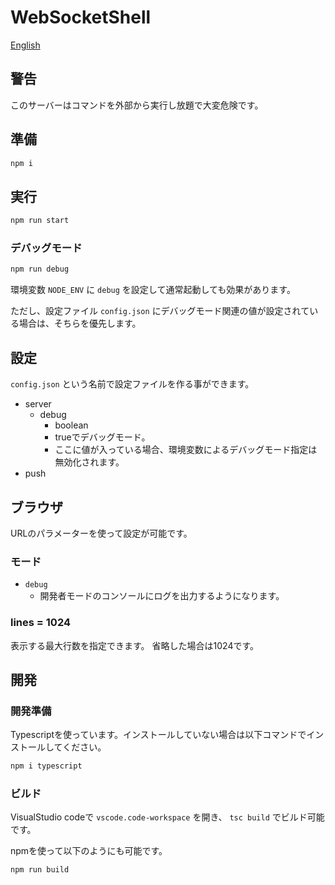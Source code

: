 # WebSocketShell

[English](./README.md)

## 警告

このサーバーはコマンドを外部から実行し放題で大変危険です。

## 準備

```sh
npm i
```

## 実行

```sh
npm run start
```

### デバッグモード

```sh
npm run debug
```

環境変数 `NODE_ENV` に `debug` を設定して通常起動しても効果があります。

ただし、設定ファイル `config.json` にデバッグモード関連の値が設定されている場合は、そちらを優先します。

## 設定

`config.json` という名前で設定ファイルを作る事ができます。

* server
  * debug
    * boolean
    * trueでデバッグモード。
    * ここに値が入っている場合、環境変数によるデバッグモード指定は無効化されます。
* push

## ブラウザ

URLのパラメーターを使って設定が可能です。

### モード

* `debug`
  * 開発者モードのコンソールにログを出力するようになります。

### lines = 1024

表示する最大行数を指定できます。
省略した場合は1024です。

## 開発

### 開発準備

Typescriptを使っています。インストールしていない場合は以下コマンドでインストールしてください。

```sh
npm i typescript
```

### ビルド

VisualStudio codeで `vscode.code-workspace` を開き、 `tsc build` でビルド可能です。

npmを使って以下のようにも可能です。

```sh
npm run build
```
